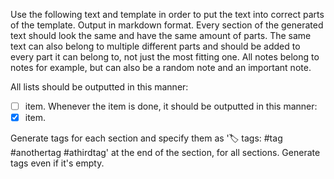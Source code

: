 Use the following text and template in order to put the text into correct parts of the template.
Output in markdown format.
Every section of the generated text should look the same and have the same amount of parts. 
The same text can also belong to multiple different parts and should be added to every part it can belong to, not just the most fitting one.
All notes belong to notes for example, but can also be a random note and an important note. 

All lists should be outputted in this manner: 
- [ ] item.
Whenever the item is done, it should be outputted in this manner:
- [x] item.

Generate tags for each section and specify them as '🏷️ tags: #tag #anothertag #athirdtag' at the end of the section, for all sections. Generate tags even if it's empty.